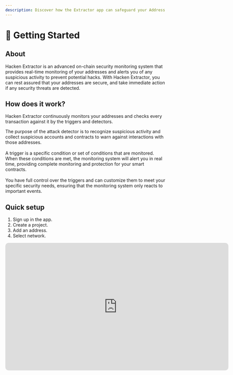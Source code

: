 ```yaml
---
description: Discover how the Extractor app can safeguard your Address from potential hacks
---
```


# 🚀 Getting Started

## About

Hacken Extractor is an advanced on-chain security monitoring system that provides real-time monitoring of your addresses and alerts you of any suspicious activity to prevent potential hacks. With Hacken Extractor, you can rest assured that your addresses are secure, and take immediate action if any security threats are detected.

## How does it work? <a href="#how-does-it-work" id="how-does-it-work"></a>

Hacken Extractor continuously monitors your addresses and checks every transaction against it by the triggers and detectors.

The purpose of the attack detector is to recognize suspicious activity and collect suspicious accounts and contracts to warn against interactions with those addresses.\
\
A trigger is a specific condition or set of conditions that are monitored. When these conditions are met, the monitoring system will alert you in real time, providing complete monitoring and protection for your smart contracts. \
\
You have full control over the triggers and can customize them to meet your specific security needs, ensuring that the monitoring system only reacts to important events.

## Quick setup

1. Sign up in the app.
2. Create a project.
3. Add an address.
4. Select network.

<iframe
   width="700px"
   height="400px"
   src="https://youtu.be/1MST7LwkGFE"
   title="Configure Entity Setup in Extractor Application"
   frameborder="0"
   referrerpolicy="unsafe-url"
   allowfullscreen="true"
   allow="clipboard-write"
   sandbox="allow-popups allow-popups-to-escape-sandbox allow-scripts allow-forms allow-same-origin allow-presentation"
   style="border-radius: 10px">
</iframe>
